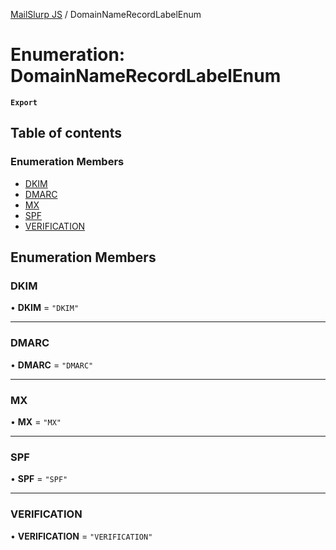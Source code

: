[MailSlurp JS](../README.md) / DomainNameRecordLabelEnum

# Enumeration: DomainNameRecordLabelEnum

**`Export`**

## Table of contents

### Enumeration Members

- [DKIM](DomainNameRecordLabelEnum.md#dkim)
- [DMARC](DomainNameRecordLabelEnum.md#dmarc)
- [MX](DomainNameRecordLabelEnum.md#mx)
- [SPF](DomainNameRecordLabelEnum.md#spf)
- [VERIFICATION](DomainNameRecordLabelEnum.md#verification)

## Enumeration Members

### DKIM

• **DKIM** = ``"DKIM"``

___

### DMARC

• **DMARC** = ``"DMARC"``

___

### MX

• **MX** = ``"MX"``

___

### SPF

• **SPF** = ``"SPF"``

___

### VERIFICATION

• **VERIFICATION** = ``"VERIFICATION"``
